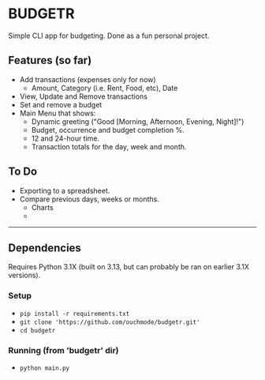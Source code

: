# BUDGETR

Simple CLI app for budgeting. Done as a fun personal project.

## Features (so far)

- Add transactions (expenses only for now)
    - Amount, Category (i.e. Rent, Food, etc), Date
- View, Update and Remove transactions
- Set and remove a budget
- Main Menu that shows:
    - Dynamic greeting ("Good [Morning, Afternoon, Evening, Night]!")
    - Budget, occurrence and budget completion %. 
    - 12 and 24-hour time.
    - Transaction totals for the day, week and month.


## To Do 

- Exporting to a spreadsheet.
- Compare previous days, weeks or months.
    - Charts
    - 
---

## Dependencies 

Requires Python 3.1X (built on 3.13, but can probably be ran on earlier 3.1X versions).

### Setup
- `pip install -r requirements.txt`
- `git clone 'https://github.com/ouchmode/budgetr.git'`
- `cd budgetr`

### Running (from 'budgetr' dir)
- `python main.py`

